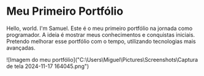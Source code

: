 # Meu Primeiro Portfólio

Hello, world. I'm Samuel. Este é o meu primeiro portfólio na jornada como programador. A ideia é mostrar meus conhecimentos e conquistas iniciais. Pretendo melhorar esse portfólio com o tempo, utilizando tecnologias mais avançadas.

![Imagem do meu portfólio]("C:\Users\Miguel\Pictures\Screenshots\Captura de tela 2024-11-17 164045.png")
